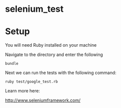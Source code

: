 # selenium_test


# Setup

You will need Ruby installed on your machine

Navigate to the directory and enter the following


``
bundle
``

Next we can run the tests with the following command:

``
ruby test/google_test.rb
``

Learn more here: 

http://www.seleniumframework.com/
